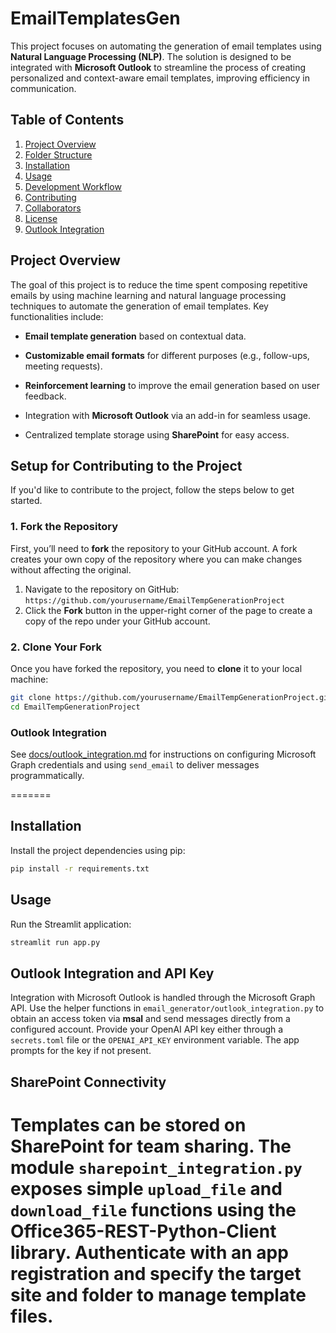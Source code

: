 # EmailTemplatesGen

This project focuses on automating the generation of email templates using **Natural Language Processing (NLP)**. The solution is designed to be integrated with **Microsoft Outlook** to streamline the process of creating personalized and context-aware email templates, improving efficiency in communication.

## Table of Contents
1. [Project Overview](#project-overview)
2. [Folder Structure](#folder-structure)
3. [Installation](#installation)
4. [Usage](#usage)
5. [Development Workflow](#development-workflow)
6. [Contributing](#contributing)
7. [Collaborators](#collaborators)
8. [License](#license)
9. [Outlook Integration](#outlook-integration)

## Project Overview

The goal of this project is to reduce the time spent composing repetitive emails by using machine learning and natural language processing techniques to automate the generation of email templates. Key functionalities include:
- **Email template generation** based on contextual data.
- **Customizable email formats** for different purposes (e.g., follow-ups, meeting requests).
- **Reinforcement learning** to improve the email generation based on user feedback.
- Integration with **Microsoft Outlook** via an add-in for seamless usage.

- Centralized template storage using **SharePoint** for easy access.
## Setup for Contributing to the Project

If you'd like to contribute to the project, follow the steps below to get started.

### 1. Fork the Repository

First, you’ll need to **fork** the repository to your GitHub account. A fork creates your own copy of the repository where you can make changes without affecting the original.

1. Navigate to the repository on GitHub: `https://github.com/yourusername/EmailTempGenerationProject`
2. Click the **Fork** button in the upper-right corner of the page to create a copy of the repo under your GitHub account.

### 2. Clone Your Fork

Once you have forked the repository, you need to **clone** it to your local machine:

```bash
git clone https://github.com/yourusername/EmailTempGenerationProject.git
cd EmailTempGenerationProject
```


### Outlook Integration

See [docs/outlook_integration.md](docs/outlook_integration.md) for instructions
on configuring Microsoft Graph credentials and using ``send_email`` to deliver
messages programmatically.

=======
## Installation

Install the project dependencies using pip:

```bash
pip install -r requirements.txt
```

## Usage

Run the Streamlit application:

```bash
streamlit run app.py
```

## Outlook Integration and API Key

Integration with Microsoft Outlook is handled through the Microsoft Graph API.
Use the helper functions in `email_generator/outlook_integration.py` to obtain
an access token via **msal** and send messages directly from a configured
account. Provide your OpenAI API key either through a `secrets.toml` file or the
`OPENAI_API_KEY` environment variable. The app prompts for the key if not
present.

## SharePoint Connectivity

Templates can be stored on SharePoint for team sharing. The module
`sharepoint_integration.py` exposes simple `upload_file` and `download_file`
functions using the **Office365-REST-Python-Client** library. Authenticate with
an app registration and specify the target site and folder to manage template
files.
=======

